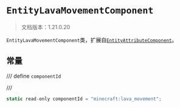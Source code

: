 # `EntityLavaMovementComponent`

> 文档版本：1.21.0.20

`EntityLavaMovementComponent`类，扩展自[`EntityAttributeComponent`](./entityattributecomponent.md)。

## 常量

/// define
`componentId`


///

```js
static read-only componentId = "minecraft:lava_movement";
```

